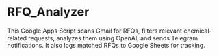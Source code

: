 # RFQ_Analyzer
This Google Apps Script scans Gmail for RFQs, filters relevant chemical-related requests, analyzes them using OpenAI, and sends Telegram notifications. It also logs matched RFQs to Google Sheets for tracking.
